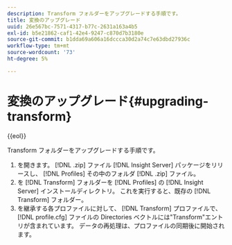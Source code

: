 ```yaml
---
description: Transform フォルダーをアップグレードする手順です。
title: 変換のアップグレード
uuid: 26e567bc-7571-4317-b77c-2631a163a4b5
exl-id: b5e21862-caf1-42e4-9247-c870d7b3180e
source-git-commit: b1dda69a606a16dccca30d2a74c7e63dbd27936c
workflow-type: tm+mt
source-wordcount: '73'
ht-degree: 5%

---
```


# 変換のアップグレード{#upgrading-transform}

{{eol}}

Transform フォルダーをアップグレードする手順です。

1. を開きます。 [!DNL .zip] ファイル [!DNL Insight Server] パッケージをリリースし、 [!DNL Profiles] その中のフォルダ [!DNL .zip] ファイル。
1. を [!DNL Transform] フォルダーを [!DNL Profiles] の [!DNL Insight Server] インストールディレクトリ。 これを実行すると、既存の [!DNL Transform] フォルダー。
1. を継承する各プロファイルに対して、 [!DNL Transform] プロファイルで、 [!DNL profile.cfg] ファイルの Directories ベクトルには&quot;Transform&quot;エントリが含まれています。
データの再処理は、プロファイルの同期後に開始されます。
